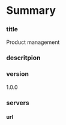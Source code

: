 # Summary

###  title

Product management

### descritpion



### version

1.0.0

### servers

#### url

